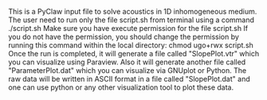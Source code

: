 This is a PyClaw input file to solve acoustics in 1D inhomogeneous medium.
The user need to run only the file script.sh from terminal using a command ./script.sh
Make sure you have execute permission for the file script.sh
If you do not have the permission, you should change the permission by running this command within the local directory: chmod ugo+rwx script.sh
Once the run is completed, it will generate a file called "SlopePlot.vtr" which you can visualize using Paraview.
Also it will generate another file called "ParameterPlot.dat" which you can visualize via GNUplot or Python.
The raw data will be written in ASCII format in a file called "SlopePlot.dat" and one can use python or any other visualization tool to plot these data.
